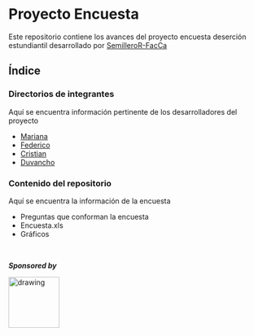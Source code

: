 # Proyecto Encuesta
Este repositorio contiene los avances del proyecto encuesta deserción estundiantil desarrollado por [SemilleroR-FacCa](https://unal-semilleror-facca.github.io)

## Índice

### Directorios de integrantes
Aquí se encuentra información pertinente de los desarrolladores del proyecto

  - [Mariana](https://github.com/MarianaFlorezRpo/Proyecto_Encuesta/tree/master/Mariana)
  - [Federico](https://github.com/MarianaFlorezRpo/Proyecto_Encuesta/tree/master/Federico)
  - [Cristian](https://github.com/MarianaFlorezRpo/Proyecto_Encuesta/tree/master/Cristian)
  - [Duvancho](https://github.com/MarianaFlorezRpo/Proyecto_Encuesta/tree/master/Duvancho)
  
### Contenido del repositorio
Aquí se encuentra la información de la encuesta

  - Preguntas que conforman la encuesta
  - Encuesta.xls
  - Gráficos  

<br>

***Sponsored by***

<img src="https://raw.githubusercontent.com/kawaiiloser/logo_semillero-R/master/logo3.png" alt="drawing" width="100"/>

